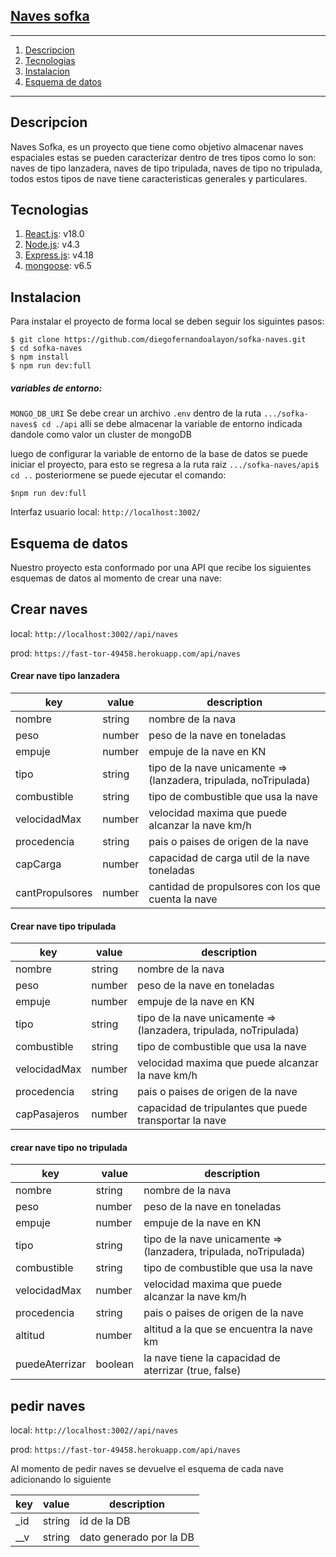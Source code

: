 ## <a href='https://fast-tor-49458.herokuapp.com/' target='_blank'>Naves sofka</a>
***

1. [Descripcion](#descripcion)
2. [Tecnologias](#tecnologias)
3. [Instalacion](#instalacion)
4. [Esquema de datos](#esquema-de-datos)

***

## Descripcion
Naves Sofka, es un proyecto que tiene como objetivo almacenar naves espaciales estas se pueden caracterizar dentro de tres tipos como lo son: naves de tipo lanzadera, naves de tipo tripulada, naves de tipo no tripulada, todos estos tipos de nave tiene caracteristicas generales y particulares.
## Tecnologias
1. [React.js](https://es.reactjs.org): v18.0
2. [Node.js](https://nodejs.org/es/): v4.3
4. [Express.js](https://expressjs.com/es/): v4.18
3. [mongoose](https://mongoosejs.com/): v6.5
## Instalacion
Para instalar el proyecto de forma local se deben seguir los siguintes pasos:
```
$ git clone https://github.com/diegofernandoalayon/sofka-naves.git
$ cd sofka-naves
$ npm install
$ npm run dev:full
```
##### variables de entorno:

``
MONGO_DB_URI
``
Se debe crear un archivo `.env` dentro de la ruta `.../sofka-naves$ cd ./api`
alli se debe almacenar la variable de entorno indicada dandole como valor un cluster de mongoDB

luego de configurar la variable de entorno de la base de datos se puede iniciar el proyecto, para esto se regresa a la ruta raiz `.../sofka-naves/api$ cd ..`
posteriormene se puede ejecutar el comando:
``` 
$npm run dev:full
```
Interfaz usuario local: `http://localhost:3002/`

## Esquema de datos
Nuestro proyecto esta conformado por una API que recibe los siguientes esquemas de datos al momento de crear una nave:
## Crear naves
local: `http://localhost:3002//api/naves`

prod: `https://fast-tor-49458.herokuapp.com/api/naves`

#### Crear nave tipo lanzadera
| key         | value       | description | 
| ----------- | ----------- | ----------- |
| nombre      | string      | nombre de la nava |
| peso  | number | peso de la nave en toneladas|
| empuje | number | empuje de la nave en KN|
| tipo | string | tipo de la nave unicamente => (lanzadera, tripulada, noTripulada) |
| combustible | string | tipo de combustible que usa la nave |
| velocidadMax | number | velocidad maxima que puede alcanzar la nave km/h |
| procedencia | string | pais o paises de origen de la nave |
| capCarga | number | capacidad de carga util de la nave toneladas |
| cantPropulsores | number | cantidad de propulsores con los que cuenta la nave |
#### Crear nave tipo tripulada
| key         | value       | description | 
| ----------- | ----------- | ----------- |
| nombre      | string      | nombre de la nava |
| peso  | number | peso de la nave en toneladas|
| empuje | number | empuje de la nave en KN|
| tipo | string | tipo de la nave unicamente => (lanzadera, tripulada, noTripulada) |
| combustible | string | tipo de combustible que usa la nave |
| velocidadMax | number | velocidad maxima que puede alcanzar la nave km/h |
| procedencia | string | pais o paises de origen de la nave |
| capPasajeros | number | capacidad de tripulantes que puede transportar la nave |

#### crear nave tipo no tripulada
| key         | value       | description | 
| ----------- | ----------- | ----------- |
| nombre      | string      | nombre de la nava |
| peso  | number | peso de la nave en toneladas|
| empuje | number | empuje de la nave en KN|
| tipo | string | tipo de la nave unicamente => (lanzadera, tripulada, noTripulada) |
| combustible | string | tipo de combustible que usa la nave |
| velocidadMax | number | velocidad maxima que puede alcanzar la nave km/h |
| procedencia | string | pais o paises de origen de la nave |
| altitud | number | altitud a la que se encuentra la nave km|
| puedeAterrizar | boolean | la nave tiene la capacidad de aterrizar (true, false) |

## pedir naves
local: `http://localhost:3002//api/naves`

prod: `https://fast-tor-49458.herokuapp.com/api/naves`

Al momento de pedir naves se devuelve el esquema de cada nave adicionando lo siguiente

| key         | value       | description | 
| ----------- | ----------- | ----------- |
| _id      | string      | id de la DB |
| __v | string | dato generado por la DB |

